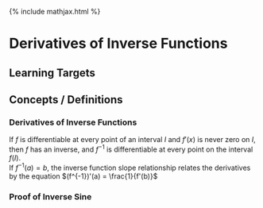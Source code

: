 {% include mathjax.html %}

# Derivatives of Inverse Functions

## Learning Targets

## Concepts / Definitions

### Derivatives of Inverse Functions
If $f$ is differentiable at every point of an interval $I$ and $f'(x)$ is never zero on $I$, then $f$ has an inverse, and $f^{-1}$ is differentiable at every point on the interval $f(I)$.<br>
If $f^{-1}(a) = b$, the inverse function slope relationship relates the derivatives by the equation $(f^{-1})'(a) = \frac{1}{f'(b)}$

### Proof of Inverse Sine

